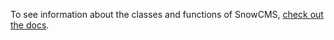 To see information about the classes and functions of SnowCMS, [check out the docs](http://snowcms.googlecode.com/svn/docs/index.html).